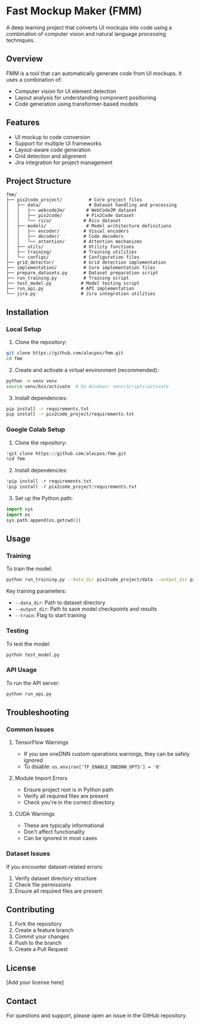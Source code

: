 # Fast Mockup Maker (FMM)

A deep learning project that converts UI mockups into code using a combination of computer vision and natural language processing techniques.

## Overview

FMM is a tool that can automatically generate code from UI mockups. It uses a combination of:
- Computer vision for UI element detection
- Layout analysis for understanding component positioning
- Code generation using transformer-based models

## Features

- UI mockup to code conversion
- Support for multiple UI frameworks
- Layout-aware code generation
- Grid detection and alignment
- Jira integration for project management

## Project Structure

```
fmm/
├── pix2code_project/          # Core project files
│   ├── data/                  # Dataset handling and processing
│   │   ├── webcode2m/        # WebCode2M dataset
│   │   ├── pix2code/         # Pix2Code dataset
│   │   └── rico/            # Rico dataset
│   ├── models/               # Model architecture definitions
│   │   ├── encoder/         # Visual encoders
│   │   ├── decoder/         # Code decoders
│   │   └── attention/       # Attention mechanisms
│   ├── utils/               # Utility functions
│   ├── training/            # Training utilities
│   └── configs/             # Configuration files
├── grid_detector/           # Grid detection implementation
├── implementation/          # Core implementation files
├── prepare_datasets.py      # Dataset preparation script
├── run_training.py          # Training script
├── test_model.py           # Model testing script
├── run_api.py              # API implementation
└── jira.py                 # Jira integration utilities
```

## Installation

### Local Setup

1. Clone the repository:
```bash
git clone https://github.com/alecpos/fmm.git
cd fmm
```

2. Create and activate a virtual environment (recommended):
```bash
python -m venv venv
source venv/bin/activate  # On Windows: venv\Scripts\activate
```

3. Install dependencies:
```bash
pip install -r requirements.txt
pip install -r pix2code_project/requirements.txt
```

### Google Colab Setup

1. Clone the repository:
```python
!git clone https://github.com/alecpos/fmm.git
%cd fmm
```

2. Install dependencies:
```python
!pip install -r requirements.txt
!pip install -r pix2code_project/requirements.txt
```

3. Set up the Python path:
```python
import sys
import os
sys.path.append(os.getcwd())
```

## Usage

### Training

To train the model:

```bash
python run_training.py --data_dir pix2code_project/data --output_dir pix2code_project/results --train
```

Key training parameters:
- `--data_dir`: Path to dataset directory
- `--output_dir`: Path to save model checkpoints and results
- `--train`: Flag to start training

### Testing

To test the model:

```bash
python test_model.py
```

### API Usage

To run the API server:

```bash
python run_api.py
```

## Troubleshooting

### Common Issues

1. TensorFlow Warnings
   - If you see oneDNN custom operations warnings, they can be safely ignored
   - To disable: `os.environ['TF_ENABLE_ONEDNN_OPTS'] = '0'`

2. Module Import Errors
   - Ensure project root is in Python path
   - Verify all required files are present
   - Check you're in the correct directory

3. CUDA Warnings
   - These are typically informational
   - Don't affect functionality
   - Can be ignored in most cases

### Dataset Issues

If you encounter dataset-related errors:
1. Verify dataset directory structure
2. Check file permissions
3. Ensure all required files are present

## Contributing

1. Fork the repository
2. Create a feature branch
3. Commit your changes
4. Push to the branch
5. Create a Pull Request

## License

[Add your license here]

## Contact

For questions and support, please open an issue in the GitHub repository. 